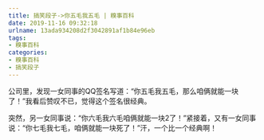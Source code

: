 ```yaml
---
title: 搞笑段子->你五毛我五毛 | 糗事百科
date: 2019-11-16 09:32:18
urlname: 13ada934208d2f3042891af1b84e96eb
tags: 
- 糗事百科
categories:
- 糗事百科
- 搞笑段子
---
```

公司里，发现一女同事的QQ签名写道：“你五毛我五毛，那么咱俩就能一块了！”我看后赞叹不已，觉得这个签名很经典。

突然，另一女同事说：“你六毛我六毛咱俩就能一块2了！”紧接着，又有一女同事说：“你七毛我七毛，咱俩就能一块死了！”汗，一个比一个经典啊！


